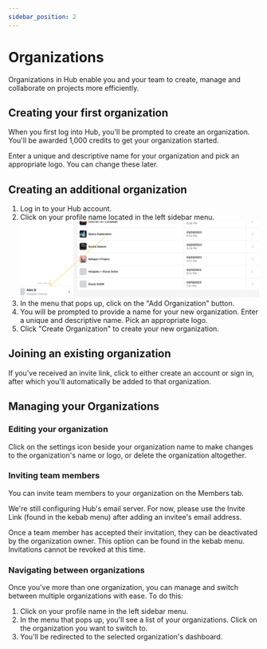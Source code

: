 ```yaml
---
sidebar_position: 2
---
```


# Organizations

Organizations in Hub enable you and your team to create, manage and collaborate on projects more efficiently.

## Creating your first organization

When you first log into Hub, you'll be prompted to create an organization. You'll be awarded 1,000 credits to get your organization started.

Enter a unique and descriptive name for your organization and pick an appropriate logo. You can change these later.

## Creating an additional organization

1.  Log in to your Hub account.
2.  Click on your profile name located in the left sidebar menu.
    ![Profile name on sidebar](./createorg.png)
3.  In the menu that pops up, click on the "Add Organization" button.
4.  You will be prompted to provide a name for your new organization. Enter a unique and descriptive name. Pick an appropriate logo.
5.  Click "Create Organization" to create your new organization.

## Joining an existing organization

If you've received an invite link, click to either create an account or sign in, after which you'll automatically be added to that organization.

## Managing your Organizations

### Editing your organization

Click on the settings icon beside your organization name to make changes to the organization's name or logo, or delete the organization altogether.

### Inviting team members

You can invite team members to your organization on the Members tab.

We're still configuring Hub's email server. For now, please use the Invite Link (found in the kebab menu) after adding an invitee's email address.

Once a team member has accepted their invitation, they can be deactivated by the organization owner. This option can be found in the kebab menu. Invitations cannot be revoked at this time.

### Navigating between organizations

Once you've more than one organization, you can manage and switch between multiple organizations with ease. To do this:

1.  Click on your profile name in the left sidebar menu.
2.  In the menu that pops up, you'll see a list of your organizations. Click on the organization you want to switch to.
3.  You'll be redirected to the selected organization's dashboard.
